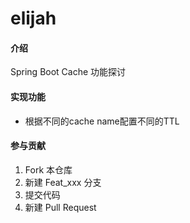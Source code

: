 # elijah

#### 介绍
Spring Boot Cache 功能探讨

#### 实现功能
+ 根据不同的cache name配置不同的TTL

#### 参与贡献

1.  Fork 本仓库
2.  新建 Feat_xxx 分支
3.  提交代码
4.  新建 Pull Request